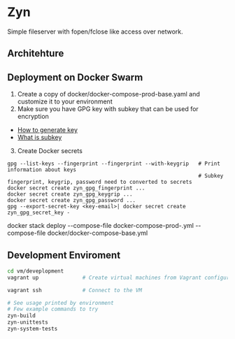 # Zyn

Simple fileserver with fopen/fclose like access over network.

## Architehture

## Deployment on Docker Swarm

1. Create a copy of docker/docker-compose-prod-base.yaml and customize it to your environment
2. Make sure you have GPG key with subkey that can be used for encryption
* [How to generate key](https://docs.github.com/en/authentication/managing-commit-signature-verification/generating-a-new-gpg-key)
* [What is subkey](https://wiki.debian.org/Subkeys)
3. Create Docker secrets
```
gpg --list-keys --fingerprint --fingerprint --with-keygrip   # Print information about keys
                                                             # Subkey fingerprint, keygrip, password need to converted to secrets
docker secret create zyn_gpg_fingerprint ...
docker secret create zyn_gpg_keygrip ...
docker secret create zyn_gpg_password ...
gpg --export-secret-key <key-email>| docker secret create zyn_gpg_secret_key -
```

docker stack deploy --compose-file docker-compose-prod-<customized>.yml --compose-file docker/docker-compose-base.yml <stack-name>


## Development Enviroment

```bash
cd vm/deveplopment
vagrant up              # Create virtual machines from Vagrant configuration

vagrant ssh             # Connect to the VM

# See usage printed by environment
# Few example commands to try
zyn-build
zyn-unittests
zyn-system-tests

```